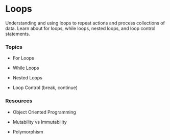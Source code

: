 # Loops

Understanding and using loops to repeat actions and process collections of data. Learn about for loops, while loops, nested loops, and loop control statements.

### Topics

- For Loops

- While Loops

- Nested Loops

- Loop Control (break, continue)


### Resources

- Object Oriented Programming

- Mutability vs Immutability

- Polymorphism
